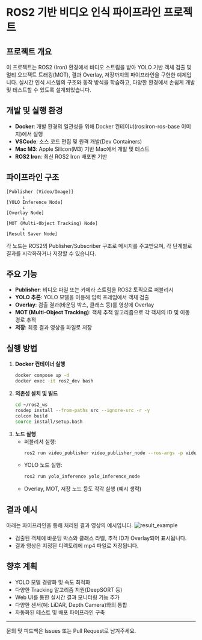 
# ROS2 기반 비디오 인식 파이프라인 프로젝트

## 프로젝트 개요
이 프로젝트는 ROS2 (Iron) 환경에서 비디오 스트림을 받아 YOLO 기반 객체 검출 및 멀티 오브젝트 트래킹(MOT), 결과 Overlay, 저장까지의 파이프라인을 구현한 예제입니다. 실시간 인식 시스템의 구조와 동작 방식을 학습하고, 다양한 환경에서 손쉽게 개발 및 테스트할 수 있도록 설계되었습니다.

## 개발 및 실행 환경
- **Docker**: 개발 환경의 일관성을 위해 Docker 컨테이너(ros:iron-ros-base 이미지)에서 실행
- **VSCode**: 소스 코드 편집 및 원격 개발(Dev Containers)
- **Mac M3**: Apple Silicon(M3) 기반 Mac에서 개발 및 테스트
- **ROS2 Iron**: 최신 ROS2 Iron 배포판 기반

## 파이프라인 구조
```
[Publisher (Video/Image)] 
      ↓
[YOLO Inference Node] 
      ↓
[Overlay Node] 
      ↓
[MOT (Multi-Object Tracking) Node] 
      ↓
[Result Saver Node]
```
각 노드는 ROS2의 Publisher/Subscriber 구조로 메시지를 주고받으며, 각 단계별로 결과를 시각화하거나 저장할 수 있습니다.

## 주요 기능
- **Publisher**: 비디오 파일 또는 카메라 스트림을 ROS2 토픽으로 퍼블리시
- **YOLO 추론**: YOLO 모델을 이용해 입력 프레임에서 객체 검출
- **Overlay**: 검출 결과(바운딩 박스, 클래스 등)를 영상에 Overlay
- **MOT (Multi-Object Tracking)**: 객체 추적 알고리즘으로 각 객체의 ID 및 이동 경로 추적
- **저장**: 최종 결과 영상을 파일로 저장

## 실행 방법
1. **Docker 컨테이너 실행**
   ```bash
   docker compose up -d
   docker exec -it ros2_dev bash
   ```
2. **의존성 설치 및 빌드**
   ```bash
   cd ~/ros2_ws
   rosdep install --from-paths src --ignore-src -r -y
   colcon build
   source install/setup.bash
   ```
3. **노드 실행**
   - 퍼블리셔 실행:
     ```bash
     ros2 run video_publisher video_publisher_node --ros-args -p video_path:=/path/to/video.mp4
     ```
   - YOLO 노드 실행:
     ```bash
     ros2 run yolo_inference yolo_inference_node
     ```
   - Overlay, MOT, 저장 노드 등도 각각 실행 (예시 생략)

## 결과 예시
아래는 파이프라인을 통해 처리된 결과 영상의 예시입니다.
![result_example](docs/result_example.png)
- 검출된 객체에 바운딩 박스와 클래스 라벨, 추적 ID가 Overlay되어 표시됩니다.
- 결과 영상은 지정된 디렉토리에 mp4 파일로 저장됩니다.

## 향후 계획
- YOLO 모델 경량화 및 속도 최적화
- 다양한 Tracking 알고리즘 지원(DeepSORT 등)
- Web UI를 통한 실시간 결과 모니터링 기능 추가
- 다양한 센서(예: LiDAR, Depth Camera)와의 통합
- 자동화된 테스트 및 배포 파이프라인 구축

---
문의 및 피드백은 Issues 또는 Pull Request로 남겨주세요.
